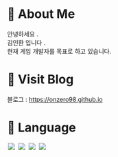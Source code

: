 # 📁 About Me

안녕하세요 .   
김인환 입니다 .   
현재 게임 개발자를 목표로 하고 있습니다.   

# 📁 Visit Blog

블로그 : <https://onzero98.github.io>

# 📁 Language
<img src = "https://img.shields.io/badge/-C %23%20-black?style=for-the-badge&logo=C%20Sharp" style="height : auto; margin-left : 2px; margin-right : 2px;"/> <img src = "https://img.shields.io/badge/-python-black?style=for-the-badge&logo=Python" style="height : auto; margin-left : 2px; margin-right : 2px;"/> <img src = "https://img.shields.io/badge/-JAVA-black?style=for-the-badge&logo=JAVA" style="height : auto; margin-left : 2px; margin-right : 2px;"/>  <img src = "https://img.shields.io/badge/-JavaScript-black?style=for-the-badge&logo=javascript" style="height : auto; margin-left : 2px; margin-right : 2px;"/>
